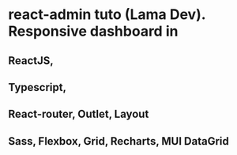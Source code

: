 # react-admin tuto (Lama Dev). Responsive dashboard in 

## ReactJS, 
## Typescript, 
## React-router, Outlet, Layout
## Sass, Flexbox, Grid, Recharts, MUI DataGrid
